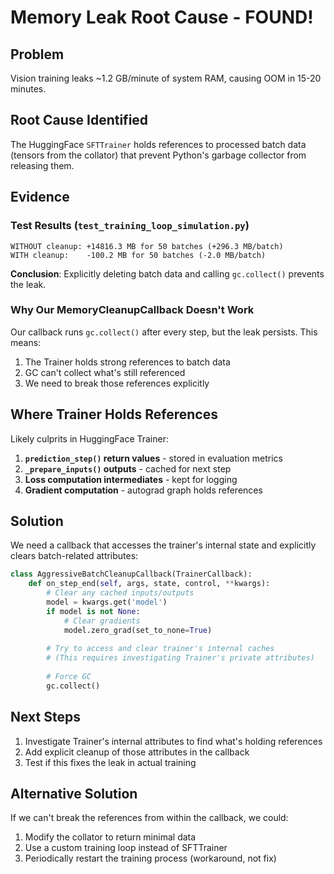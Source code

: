 # Memory Leak Root Cause - FOUND!

## Problem
Vision training leaks ~1.2 GB/minute of system RAM, causing OOM in 15-20 minutes.

## Root Cause Identified
The HuggingFace `SFTTrainer` holds references to processed batch data (tensors from the collator) that prevent Python's garbage collector from releasing them.

## Evidence

### Test Results (`test_training_loop_simulation.py`)
```
WITHOUT cleanup: +14816.3 MB for 50 batches (+296.3 MB/batch)
WITH cleanup:    -100.2 MB for 50 batches (-2.0 MB/batch)
```

**Conclusion**: Explicitly deleting batch data and calling `gc.collect()` prevents the leak.

### Why Our MemoryCleanupCallback Doesn't Work
Our callback runs `gc.collect()` after every step, but the leak persists. This means:
1. The Trainer holds strong references to batch data
2. GC can't collect what's still referenced
3. We need to break those references explicitly

## Where Trainer Holds References

Likely culprits in HuggingFace Trainer:
1. **`prediction_step()` return values** - stored in evaluation metrics
2. **`_prepare_inputs()` outputs** - cached for next step
3. **Loss computation intermediates** - kept for logging
4. **Gradient computation** - autograd graph holds references

## Solution

We need a callback that accesses the trainer's internal state and explicitly clears batch-related attributes:

```python
class AggressiveBatchCleanupCallback(TrainerCallback):
    def on_step_end(self, args, state, control, **kwargs):
        # Clear any cached inputs/outputs
        model = kwargs.get('model')
        if model is not None:
            # Clear gradients
            model.zero_grad(set_to_none=True)
            
        # Try to access and clear trainer's internal caches
        # (This requires investigating Trainer's private attributes)
        
        # Force GC
        gc.collect()
```

## Next Steps
1. Investigate Trainer's internal attributes to find what's holding references
2. Add explicit cleanup of those attributes in the callback
3. Test if this fixes the leak in actual training

## Alternative Solution
If we can't break the references from within the callback, we could:
1. Modify the collator to return minimal data
2. Use a custom training loop instead of SFTTrainer
3. Periodically restart the training process (workaround, not fix)
